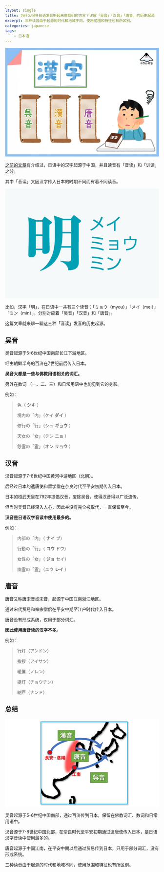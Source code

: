 ```yaml
---
layout: single
title: 为什么很多日语发音听起来像我们的方言？详解「吴音」「汉音」「唐音」的历史起源
excerpt: 三种读音由于起源的时代和地域不同，使用范围和特征也有所区别。
categories: japanese
tags:
    - 日本语
---
```


![](/assets/images/onyomi/cover.webp)

[之前的文章](/japanese/kanji-kana/)有介绍过，日语中的汉字起源于中国，并且读音有「音读」和「训读」之分。

其中「音读」又因汉字传入日本的时期不同而有着不同读音。

![](/assets/images/onyomi/ming.jpeg)

比如，汉字「明」，在日语中一共有三个读音：「ミョウ（myou）」「メイ（mei）」「ミン（min）」，分别对应着「吴音」「汉音」和「唐音」。

这篇文章就来聊一聊这三种「音读」发音的历史起源。

## 吴音

吴音起源于5-6世纪中国南部长江下游地区。

经由朝鲜半岛的百济在7世纪前后传入日本。

**吴音大都是一些与佛教用语相关的词汇。**

另外在数词 <span class='more'>（一、二、三）</span>和日常用语中也能见到它的身影。

例如：

> 色<span class='more'>（ **シキ** ）</span>
>
> 境内の「内」<span class='more'>（ケイ **ダイ** ）</span>
>
> 修行の「行」<span class='more'>（シュ **ギョウ** ）</span>
>
> 天女の「女」<span class='more'>（テン **ニョ** ）</span>
>
> 怨霊の「霊」<span class='more'>（オン **リョウ** ）</span>

## 汉音

汉音起源于7-8世纪中国黄河中游地区（北朝）。

后经过日本的遣唐使和留学僧在奈良时代至平安初期传入日本。

日本的桓武天皇在792年提倡汉音，废除吴音，使得汉音得以广泛流传。

但当时吴音已经深入人心，因此并没有完全被取代，一直保留至今。

**汉音是日语汉字音读中使用最多的。**

例如：

> 内部の「内」<span class='more'>（ **ナイ** ブ）</span>
>
> 行動の「行」<span class='more'>（ **コウ** ドウ）</span>
>
> 女性の「女」<span class='more'>（ **ジョ** セイ）</span>
>
> 幽霊の「霊」<span class='more'>（ユウ **レイ** ）</span>

## 唐音

唐音又称唐宋音或宋音，起源于中国江南浙江地区。

通过宋代贸易和禅宗僧侣在平安中期至江户时代传入日本。

唐音没有形成系统，仅用于部分词汇。

**因此使用唐音读的汉字不多。**

例如：

> 行灯<span class='more'>（アンドン）</span>
>
> 挨拶<span class='more'>（アイサツ）</span>
>
> 暖簾<span class='more'>（ノレン）</span>
>
> 提灯<span class='more'>（チョウチン）</span>
>
> 納戸<span class='more'>（ナンド）</span>

## 总结

![](/assets/images/onyomi/goonnchizu.jpeg)

吴音起源于5-6世纪中国南部，通过百济传到日本，保留在佛教词汇、数词和日常用语中。

汉音源于7-8世纪中国北部，在奈良时代至平安初期通过遣唐使传入日本，是日语汉字音读中使用最多的。

唐音起源于中国江南，在平安中期以后通过贸易传到日本，只用于部分词汇，没有形成系统。

三种读音由于起源的时代和地域不同，使用范围和特征也有所区别。
